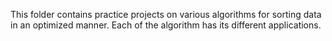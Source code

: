 This folder contains practice projects on various algorithms for sorting data in an optimized manner. Each of the algorithm has its different applications.
